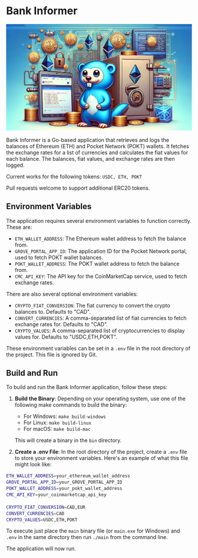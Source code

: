 # Bank Informer

![Gopher](.github/gopher.webp)

Bank Informer is a Go-based application that retrieves and logs the balances of Ethereum (ETH) and Pocket Network (POKT) wallets. It fetches the exchange rates for a list of currencies and calculates the fiat values for each balance. The balances, fiat values, and exchange rates are then logged.

Current works for the following tokens:
`USDC, ETH, POKT`

Pull requests welcome to support additional ERC20 tokens.

## Environment Variables

The application requires several environment variables to function correctly. These are:

- `ETH_WALLET_ADDRESS`: The Ethereum wallet address to fetch the balance from.
- `GROVE_PORTAL_APP_ID`: The application ID for the Pocket Network portal, used to fetch POKT wallet balances.
- `POKT_WALLET_ADDRESS`: The POKT wallet address to fetch the balance from.
- `CMC_API_KEY`: The API key for the CoinMarketCap service, used to fetch exchange rates.

There are also several optional environment variables:

- `CRYPTO_FIAT_CONVERSION`: The fiat currency to convert the crypto balances to. Defaults to "CAD".
- `CONVERT_CURRENCIES`: A comma-separated list of fiat currencies to fetch exchange rates for. Defaults to "CAD".
- `CRYPTO_VALUES`: A comma-separated list of cryptocurrencies to display values for. Defaults to "USDC,ETH,POKT".

These environment variables can be set in a `.env` file in the root directory of the project. This file is ignored by Git.

## Build and Run

To build and run the Bank Informer application, follow these steps:

1. **Build the Binary**: Depending on your operating system, use one of the following make commands to build the binary:

   - For Windows: `make build-windows`
   - For Linux: `make build-linux`
   - For macOS: `make build-mac`

   This will create a binary in the `bin` directory.

2. **Create a .env File**: In the root directory of the project, create a `.env` file to store your environment variables. Here's an example of what this file might look like:

```bash
ETH_WALLET_ADDRESS=your_ethereum_wallet_address
GROVE_PORTAL_APP_ID=your_GROVE_PORTAL_APP_ID
POKT_WALLET_ADDRESS=your_pokt_wallet_address
CMC_API_KEY=your_coinmarketcap_api_key

CRYPTO_FIAT_CONVERSION=CAD,EUR
CONVERT_CURRENCIES=CAD
CRYPTO_VALUES=USDC,ETH,POKT
```

To execute just place the `main` binary file (or `main.exe` for Windows) and `.env` in the same directory then run `./main` from the command line.

The application will now run.
